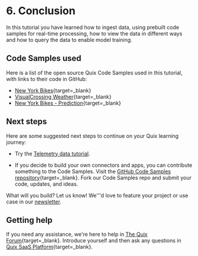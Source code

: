 # 6. Conclusion

In this tutorial you have learned how to ingest data, using prebuilt code samples for real-time processing, how to view the data in different ways and how to query the data to enable model training. 

## Code Samples used

Here is a list of the open source Quix Code Samples used in this tutorial, with links to their code in GitHub:

* [New York Bikes](https://github.com/quixio/quix-samples/tree/main/python/sources/NY-Citibikes){target=_blank}
* [VisualCrossing Weather](https://github.com/quixio/quix-samples/tree/main/python/sources/visualcrossing-weather){target=_blank}
* [New York Bikes - Prediction](https://github.com/quixio/quix-samples/tree/main/python/transformations/NY-Bikes-Predictions){target=_blank}


## Next steps

Here are some suggested next steps to continue on your Quix learning journey:

* Try the [Telemetry data tutorial](../telemetry-data/telemetry-data.md).

* If you decide to build your own connectors and apps, you can contribute something to the Code Samples. Visit the [GitHub Code Samples repository](https://github.com/quixio/quix-samples){target=_blank}. Fork our Code Samples repo and submit your code, updates, and ideas.

What will you build? Let us know! We'’'d love to feature your project or use case in our [newsletter](https://www.quix.io/community/).

## Getting help

If you need any assistance, we're here to help in [The Quix Forum](https://forum.quix.io/){target=_blank}. Introduce yourself and then ask any questions in [Quix SaaS Platform](https://forum.quix.io/c/quix-saas-platform/6){target=_blank}.
